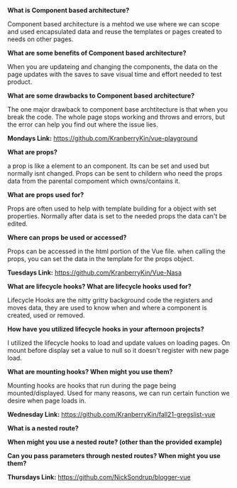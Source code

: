 **What is Component based architecture?**

Component based architecture is a mehtod we use where we can scope and used encapsulated data and reuse the templates or pages created to needs on other pages.

**What are some benefits of Component based architecture?**

When you are updateing and changing the components, the data on the page updates with the saves to save visual time and effort needed to test product.

**What are some drawbacks to Component based architecture?**

The one major drawback to component base archtitecture is that when you break the code. The whole page stops working and throws and errors, but the error can help you find out where the issue lies.


**Mondays Link:** https://github.com/KranberryKin/vue-playground


**What are props?**

a prop is like a element to an component. Its can be set and used but normally isnt changed. Props can be sent to childern who need the props data from the parental compoment which owns/contains it. 

**What are props used for?**

Props are often used to help with template building for a object with set properties. Normally after data is set to the needed props the data can't be edited.

**Where can props be used or accessed?**

Props can be accessed in the html portion of the Vue file. when calling the props, you can set the data in the template for the props object. 


**Tuesdays Link:** https://github.com/KranberryKin/Vue-Nasa


**What are lifecycle hooks? What are lifecycle hooks used for?**

Lifecycle Hooks are the nitty gritty background code the registers and moves data, they are used to know when and where a component is created, used or removed.

**How have you utilized lifecycle hooks in your afternoon projects?**

I utilized the lifecycle hooks to load and update values on loading pages. On mount before display set a value to null so it doesn't register with new page load.

**What are mounting hooks? When might you use them?**

Mounting hooks are hooks that run during the page being mounted/displayed. Used for many reasons, we can run certain function we desire when page loads in. 

**Wednesday Link:** https://github.com/KranberryKin/fall21-gregslist-vue


**What is a nested route?**



**When might you use a nested route? (other than the provided example)**



**Can you pass parameters through nested routes? When might you use them?**



**Thursdays Link:** https://github.com/NickSondrup/blogger-vue